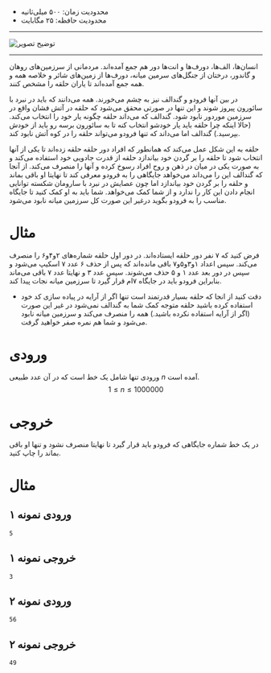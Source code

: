 + محدودیت زمان: ۵۰۰ میلی‌ثانیه
+ محدودیت حافظه: ۲۵ مگابایت

----------

![توضیح تصویر](https://www.unscrambled.sg/wp-content/uploads/2016/07/lord-of-the-rings.png)

----------

انسان‌ها، الف‌ها، دورف‌ها و انت‌ها دور هم جمع آمده‌اند. مردمانی از سرزمین‌های روهان و گاندور، درختان از جنگل‌های سرمین میانه، دورف‌ها از زمین‌های شائر و خلاصه همه و همه جمع آمده‌اند تا یاران حلقه را مشخص کنند.

در بین آنها فرودو و گندالف نیز به چشم می‌خورند. همه می‌دانند که باید در نبرد با سائورون پیروز شوند و این تنها در صورتی محقق می‌شود که حلقه در آتش فشان واقع در سرزمین موردور نابود شود. گندالف که می‌داند حلقه چگونه یار خود را انتخاب می‌کند. (حالا اینکه چرا حلقه باید یار خودشو انتخاب کنه تا به سائورون برسه رو باید از خودش بپرسید.) گندالف اما می‌داند که تنها فرودو می‌‌تواند حلقه را در کوه آتش نابود کند.

حلقه به این شکل عمل می‌کند که همانطور که افراد دور حلقه حلقه زده‌اند تا یکی از آنها انتخاب شود تا حلقه را بر گردن خود بیاندازد حلقه از قدرت جادویی خود استفاده می‌کند و به صورت یکی در میان در ذهن و روح افراد رسوخ کرده و آنها را منصرف می‌کند.  از آنجا که گندالف این را می‌داند می‌خواهد جایگاهی را به فرودو معرفی کند تا نهایتا او باقی بماند و حلقه را بر گردن خود بیاندازد اما چون عصا‌یش در نبرد با سارومان شکسته توانایی انجام دادن این کار را ندارد و از شما کمک می‌خواهد.  شما باید به او کمک کنید تا جایگاه مناسب را به فرودو بگوید درغیر این صورت کل سرزمین میانه نابود می‌شود.

# مثال

فرض کنید که ۷ نفر دور حلقه ایستاده‌اند.
در دور اول حلقه شماره‌های ۲و۴و۶ را منصرف می‌کند. سپس اعداد ۱و۳و۵و۷ باقی مانده‌اند که پس از حذف ۶ عدد ۷ اسکیپ می‌شود و سپس در دور بعد عدد ۱ و ۵ حذف می‌شوند. سپس عدد ۳ و نهایتا عدد ۷ باقی می‌ماند بنابراین فرودو باید در جایگاه ۷‌ام قرار گیرد تا سرزمین میانه نجات پیدا کند.

+ دقت کنید از انجا که حلقه بسیار قدرتمند است تنها اگر از آرایه در پیاده سازی کد خود استفاده کرده باشید حلقه متوجه کمک شما به گندالف نمی‌شود در غیر این صورت (اگر از آرایه استفاده نکرده باشید.) همه را منصرف می‌کند و سرزمین میانه نابود می‌شود و شما هم نمره صفر خواهید گرفت.

# ورودی

ورودی تنها شامل یک خط است که در آن عدد طبیعی $n$ آمده است.
$$1 \le n \le 1000000$$

# خروجی

در یک خط شماره جایگاهی که فرودو باید قرار گیرد تا نهایتا منصرف نشود و تنها او باقی بماند را چاپ کنید.

# مثال

## ورودی نمونه ۱

```
5
```

## خروجی نمونه ۱

```
3
```

## ورودی نمونه ۲

```
56
```

## خروجی نمونه ۲

```
49
```